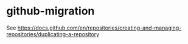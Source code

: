 # github-migration

See https://docs.github.com/en/repositories/creating-and-managing-repositories/duplicating-a-repository
